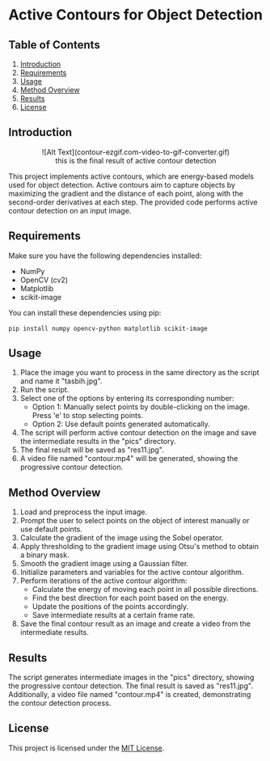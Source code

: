 # Active Contours for Object Detection

## Table of Contents
1. [Introduction](#introduction)
2. [Requirements](#requirements)
3. [Usage](#usage)
4. [Method Overview](#method-overview)
5. [Results](#results)
6. [License](#license)

## <a name="introduction"></a>Introduction
<p align="center">
![Alt Text](contour-ezgif.com-video-to-gif-converter.gif)

<br>
this is the final result of active contour detection

</p>

This project implements active contours, which are energy-based models used for object detection. Active contours aim to capture objects by maximizing the gradient and the distance of each point, along with the second-order derivatives at each step. The provided code performs active contour detection on an input image.

## <a name="requirements"></a>Requirements

Make sure you have the following dependencies installed:

- NumPy
- OpenCV (cv2)
- Matplotlib
- scikit-image

You can install these dependencies using pip:

```shell
pip install numpy opencv-python matplotlib scikit-image
```

## <a name="usage"></a>Usage

1. Place the image you want to process in the same directory as the script and name it "tasbih.jpg".
2. Run the script.
3. Select one of the options by entering its corresponding number:
   - Option 1: Manually select points by double-clicking on the image. Press 'e' to stop selecting points.
   - Option 2: Use default points generated automatically.
4. The script will perform active contour detection on the image and save the intermediate results in the "pics" directory.
5. The final result will be saved as "res11.jpg".
6. A video file named "contour.mp4" will be generated, showing the progressive contour detection.

## <a name="method-overview"></a>Method Overview

1. Load and preprocess the input image.
2. Prompt the user to select points on the object of interest manually or use default points.
3. Calculate the gradient of the image using the Sobel operator.
4. Apply thresholding to the gradient image using Otsu's method to obtain a binary mask.
5. Smooth the gradient image using a Gaussian filter.
6. Initialize parameters and variables for the active contour algorithm.
7. Perform iterations of the active contour algorithm:
   - Calculate the energy of moving each point in all possible directions.
   - Find the best direction for each point based on the energy.
   - Update the positions of the points accordingly.
   - Save intermediate results at a certain frame rate.
8. Save the final contour result as an image and create a video from the intermediate results.

## <a name="results"></a>Results

The script generates intermediate images in the "pics" directory, showing the progressive contour detection. The final result is saved as "res11.jpg". Additionally, a video file named "contour.mp4" is created, demonstrating the contour detection process.

## <a name="license"></a>License

This project is licensed under the [MIT License](LICENSE).